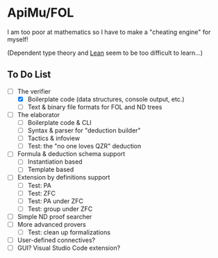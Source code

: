# ApiMu/FOL

I am too poor at mathematics so I have to make a "cheating engine" for myself!

(Dependent type theory and [Lean](https://leanprover.github.io/) seem to be too
difficult to learn...)


## To Do List

- [ ] The verifier
  - [x] Boilerplate code (data structures, console output, etc.)
  - [ ] Text & binary file formats for FOL and ND trees
- [ ] The elaborator
  - [ ] Boilerplate code & CLI
  - [ ] Syntax & parser for "deduction builder"
  - [ ] Tactics & infoview
  - [ ] Test: the "no one loves QZR" deduction
- [ ] Formula & deduction schema support
  - [ ] Instantiation based
  - [ ] Template based
- [ ] Extension by definitions support
  - [ ] Test: PA
  - [ ] Test: ZFC
  - [ ] Test: PA under ZFC
  - [ ] Test: group under ZFC
- [ ] Simple ND proof searcher
- [ ] More advanced provers
  - [ ] Test: clean up formalizations
- [ ] User-defined connectives?
- [ ] GUI? Visual Studio Code extension?
